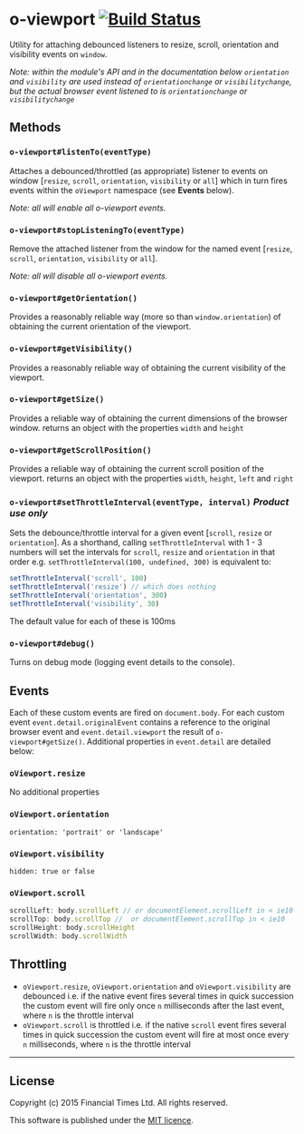 # o-viewport [![Build Status](https://travis-ci.org/Financial-Times/o-viewport.svg?branch=master)](https://travis-ci.org/Financial-Times/o-viewport)

Utility for attaching debounced listeners to resize, scroll, orientation and visibility events on `window`.

*Note: within the module's API and in the documentation below `orientation` and `visibility` are used instead of `orientationchange` or `visibilitychange`, but the actual browser event listened to is `orientationchange` or `visibilitychange`*

## Methods

### `o-viewport#listenTo(eventType)`
Attaches a debounced/throttled (as appropriate) listener to events on window [`resize`, `scroll`, `orientation`, `visibility` or `all`] which in turn fires events within the `oViewport` namespace (see **Events** below).

*Note: all will enable all o-viewport events.*

### `o-viewport#stopListeningTo(eventType)`
Remove the attached listener from the window for the named event [`resize`, `scroll`, `orientation`, `visibility` or `all`].

*Note: all will disable all o-viewport events.*

### `o-viewport#getOrientation()`
Provides a reasonably reliable way (more so than `window.orientation`) of obtaining the current orientation of the viewport.

### `o-viewport#getVisibility()`
Provides a reasonably reliable way of obtaining the current visibility of the viewport.

### `o-viewport#getSize()`
Provides a reliable way of obtaining the current dimensions of the browser window. returns an object with the properties `width` and `height`


### `o-viewport#getScrollPosition()`
Provides a reliable way of obtaining the current scroll position of the viewport. returns an object with the properties `width`, `height`, `left` and `right`

### `o-viewport#setThrottleInterval(eventType, interval)` *Product use only*
Sets the debounce/throttle interval for a given event [`scroll`, `resize` or `orientation`].
As a shorthand, calling `setThrottleInterval` with 1 - 3 numbers will set the intervals for `scroll`, `resize` and `orientation` in that order e.g. `setThrottleInterval(100, undefined, 300)` is equivalent to:

```js
setThrottleInterval('scroll', 100)
setThrottleInterval('resize') // which does nothing
setThrottleInterval('orientation', 300)
setThrottleInterval('visibility', 30)
```

The default value for each of these is 100ms

### `o-viewport#debug()`
Turns on debug mode (logging event details to the console).

## Events
Each of these custom events are fired on `document.body`. For each custom event `event.detail.originalEvent` contains a reference to the original browser event and `event.detail.viewport` the result of `o-viewport#getSize()`. Additional properties in `event.detail` are detailed below:

### `oViewport.resize`
No additional properties

### `oViewport.orientation`

	orientation: 'portrait' or 'landscape'

### `oViewport.visibility`

	hidden: true or false

### `oViewport.scroll`

```js
scrollLeft: body.scrollLeft // or documentElement.scrollLeft in < ie10
scrollTop: body.scrollTop //  or documentElement.scrollTop in < ie10
scrollHeight: body.scrollHeight
scrollWidth: body.scrollWidth
```

## Throttling

* `oViewport.resize`, `oViewport.orientation` and  `oViewport.visibility` are debounced i.e. if the native event fires several times in quick succession the custom event will fire only once `n` milliseconds after the last event, where `n` is the throttle interval
* `oViewport.scroll` is throttled i.e. if the native `scroll` event fires several times in quick succession the custom event will fire at most once every `n` milliseconds, where `n` is the throttle interval

----

## License

Copyright (c) 2015 Financial Times Ltd. All rights reserved.

This software is published under the [MIT licence](http://opensource.org/licenses/MIT).
